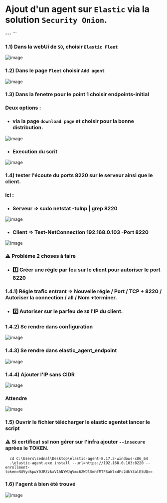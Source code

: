 # Ajout d'un agent sur `Elastic` via la solution `Security Onion`.

---          ```

### 1.1) Dans la webUi de `SO`, choisir `Elastic Fleet`
![image](https://github.com/user-attachments/assets/296c7980-638a-4ea2-9fab-afe5e92aee09)

### 1.2) Dans le page `Fleet` choisir `Add agent`
![image](https://github.com/user-attachments/assets/d283d01d-123c-4efd-8b9e-bfeb22134c5c)

### 1.3) Dans la fenetre pour le point 1 choisir endpoints-initial

### Deux options :
* ### via la page `download page` et choisir pour la bonne distribution.
![image](https://github.com/user-attachments/assets/a9b3fb47-106d-48f5-8d8e-b5f1bc110d38)
* ### Execution  du scrit
![image](https://github.com/user-attachments/assets/37990778-9ba4-4529-bced-88c5676c34c1)

### 1.4) tester l'écoute du ports 8220 sur le serveur ainsi que le client.

### ici :
* ### Serveur => sudo netstat -tulnp | grep 8220
![image](https://github.com/user-attachments/assets/b2167572-c8a2-4f8c-92df-cbc96e9a4011)

* ### Client =>  Test-NetConnection 192.168.0.103 -Port 8220
![image](https://github.com/user-attachments/assets/5c37f585-d9bc-4880-92fd-e123f6a08f0d)
### ⚠️  Probléme 2 choses à faire 
* ### 1️⃣ Créer une régle par feu sur le client pour autoriser le port 8220
### 1.4.1) Régle trafic entrant => Nouvelle régle / Port / TCP + 8220 / Autoriser la connection / all / Nom +terminer.

* ### 2️⃣ Autoriser sur le parfeu de `SO` l'IP du client.
### 1.4.2) Se rendre dans configuration
![image](https://github.com/user-attachments/assets/1e0d034b-0348-4d2f-99b5-f716e687d435)

### 1.4.3) Se rendre dans elastic_agent_endpoint
![image](https://github.com/user-attachments/assets/8c08cf7a-e0ec-4da9-8327-495c4477ff9f)

### 1.4.4) Ajouter l'IP sans CIDR
![image](https://github.com/user-attachments/assets/62bfb12d-272b-4ef0-896a-dbb2d57d03d7)

### Attendre 
![image](https://github.com/user-attachments/assets/298e41aa-62aa-40e0-8861-4aba4c07d08e)

### 1.5) Ouvrir le fichier télécharger le elastic agentet lancer le script 
### ⚠️ Si certificat ssl non gérer sur l'infra ajouter `--insecure` aprèes le TOKEN.
      cd C:\Users\sednal\Desktop\elastic-agent-8.17.3-windows-x86_64
      .\elastic-agent.exe install --url=https://192.168.0.103:8220 --enrollment-token=NUVydkpwY0JRZzkxV1hNYWJqVmc6ZWJlSmhfMTFSaWlxdFc2dkY3alE5UQ==

### 1.6) l'agent à bien été trouvé
![image](https://github.com/user-attachments/assets/c83d0371-e91a-482f-a6e5-ecc115e7e041)










































